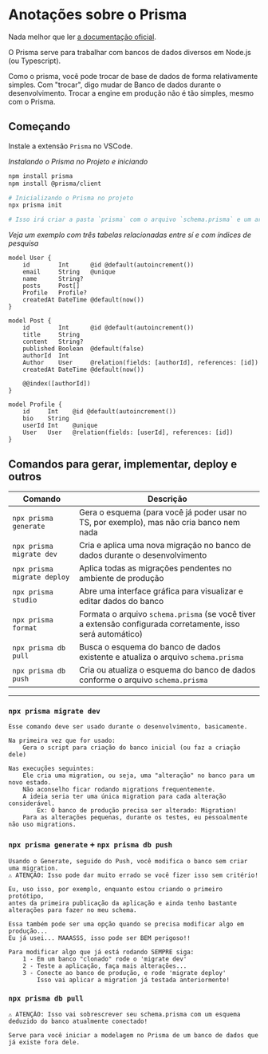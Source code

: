 # Anotações sobre o Prisma

Nada melhor que ler [a documentação oficial](https://www.prisma.io/docs/).

O Prisma serve para trabalhar com bancos de dados diversos em Node.js (ou Typescript).

Como o prisma, você pode trocar de base de dados de forma relativamente simples.
Com "trocar", digo mudar de Banco de dados durante o desenvolvimento.
Trocar a engine em produção não é tão simples, mesmo com o Prisma.



## Começando

Instale a extensão `Prisma` no VSCode.

*Instalando o Prisma no Projeto e iniciando*
```bash
npm install prisma
npm install @prisma/client

# Inicializando o Prisma no projeto
npx prisma init

# Isso irá criar a pasta `prisma` com o arquivo `schema.prisma` e um arquivo `.env` para variáveis de ambiente.
```

*Veja um exemplo com três tabelas relacionadas entre sí e com índices de pesquisa*
```prisma
model User {
    id        Int      @id @default(autoincrement())
    email     String   @unique
    name      String?
    posts     Post[]
    Profile   Profile?
    createdAt DateTime @default(now())
}

model Post {
    id        Int      @id @default(autoincrement())
    title     String
    content   String?
    published Boolean  @default(false)
    authorId  Int
    Author    User     @relation(fields: [authorId], references: [id])
    createdAt DateTime @default(now())

    @@index([authorId])
}

model Profile {
    id     Int    @id @default(autoincrement())
    bio    String
    userId Int    @unique
    User   User   @relation(fields: [userId], references: [id])
}
```


## Comandos para gerar, implementar, deploy e outros

| Comando | Descrição |
| --- | --- |
| `npx prisma generate` | Gera o esquema (para você já poder usar no TS, por exemplo), mas não cria banco nem nada |
| `npx prisma migrate dev` | Cria e aplica uma nova migração no banco de dados durante o desenvolvimento |
| `npx prisma migrate deploy` | Aplica todas as migrações pendentes no ambiente de produção |
| `npx prisma studio` | Abre uma interface gráfica para visualizar e editar dados do banco |
| `npx prisma format` | Formata o arquivo `schema.prisma` (se você tiver a extensão configurada corretamente, isso será automático) |
| `npx prisma db pull` | Busca o esquema do banco de dados existente e atualiza o arquivo `schema.prisma` |
| `npx prisma db push` | Cria ou atualiza o esquema do banco de dados conforme o arquivo `schema.prisma` |

---

### `npx prisma migrate dev`

```
Esse comando deve ser usado durante o desenvolvimento, basicamente.

Na primeira vez que for usado:
    Gera o script para criação do banco inicial (ou faz a criação dele)

Nas execuções seguintes:
    Ele cria uma migration, ou seja, uma "alteração" no banco para um novo estado.
    Não aconselho ficar rodando migrations frequentemente.
    A ideia seria ter uma única migration para cada alteração considerável.
        Ex: O banco de produção precisa ser alterado: Migration!
    Para as alterações pequenas, durante os testes, eu pessoalmente não uso migrations.
```

### `npx prisma generate` + `npx prisma db push`
```
Usando o Generate, seguido do Push, você modifica o banco sem criar uma migration.
⚠️ ATENÇÃO: Isso pode dar muito errado se você fizer isso sem critério!

Eu, uso isso, por exemplo, enquanto estou criando o primeiro protótipo,
antes da primeira publicação da aplicação e ainda tenho bastante alterações para fazer no meu schema.

Essa também pode ser uma opção quando se precisa modificar algo em produção...
Eu já usei... MAAASSS, isso pode ser BEM perigoso!!

Para modificar algo que já está rodando SEMPRE siga:
    1 - Em um banco "clonado" rode o 'migrate dev'
    2 - Teste a aplicação, faça mais alterações...
    3 - Conecte ao banco de produção, e rode 'migrate deploy'
        Isso vai aplicar a migration já testada anteriormente!
```

### `npx prisma db pull`
```
⚠️ ATENÇÃO: Isso vai sobrescrever seu schema.prisma com um esquema deduzido do banco atualmente conectado!

Serve para você iniciar a modelagem no Prisma de um banco de dados que já existe fora dele.
```
